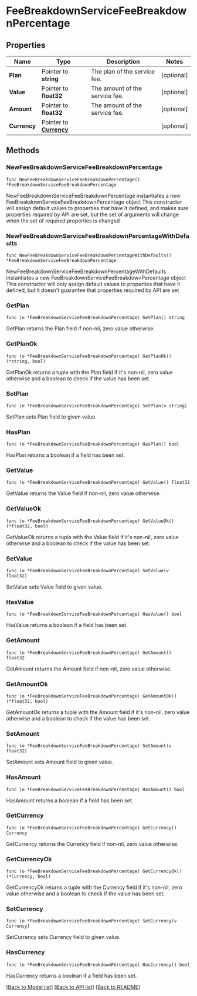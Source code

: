# FeeBreakdownServiceFeeBreakdownPercentage

## Properties

Name | Type | Description | Notes
------------ | ------------- | ------------- | -------------
**Plan** | Pointer to **string** | The plan of the service fee. | [optional] 
**Value** | Pointer to **float32** | The amount of the service fee. | [optional] 
**Amount** | Pointer to **float32** | The amount of the service fee. | [optional] 
**Currency** | Pointer to [**Currency**](Currency.md) |  | [optional] 

## Methods

### NewFeeBreakdownServiceFeeBreakdownPercentage

`func NewFeeBreakdownServiceFeeBreakdownPercentage() *FeeBreakdownServiceFeeBreakdownPercentage`

NewFeeBreakdownServiceFeeBreakdownPercentage instantiates a new FeeBreakdownServiceFeeBreakdownPercentage object
This constructor will assign default values to properties that have it defined,
and makes sure properties required by API are set, but the set of arguments
will change when the set of required properties is changed

### NewFeeBreakdownServiceFeeBreakdownPercentageWithDefaults

`func NewFeeBreakdownServiceFeeBreakdownPercentageWithDefaults() *FeeBreakdownServiceFeeBreakdownPercentage`

NewFeeBreakdownServiceFeeBreakdownPercentageWithDefaults instantiates a new FeeBreakdownServiceFeeBreakdownPercentage object
This constructor will only assign default values to properties that have it defined,
but it doesn't guarantee that properties required by API are set

### GetPlan

`func (o *FeeBreakdownServiceFeeBreakdownPercentage) GetPlan() string`

GetPlan returns the Plan field if non-nil, zero value otherwise.

### GetPlanOk

`func (o *FeeBreakdownServiceFeeBreakdownPercentage) GetPlanOk() (*string, bool)`

GetPlanOk returns a tuple with the Plan field if it's non-nil, zero value otherwise
and a boolean to check if the value has been set.

### SetPlan

`func (o *FeeBreakdownServiceFeeBreakdownPercentage) SetPlan(v string)`

SetPlan sets Plan field to given value.

### HasPlan

`func (o *FeeBreakdownServiceFeeBreakdownPercentage) HasPlan() bool`

HasPlan returns a boolean if a field has been set.

### GetValue

`func (o *FeeBreakdownServiceFeeBreakdownPercentage) GetValue() float32`

GetValue returns the Value field if non-nil, zero value otherwise.

### GetValueOk

`func (o *FeeBreakdownServiceFeeBreakdownPercentage) GetValueOk() (*float32, bool)`

GetValueOk returns a tuple with the Value field if it's non-nil, zero value otherwise
and a boolean to check if the value has been set.

### SetValue

`func (o *FeeBreakdownServiceFeeBreakdownPercentage) SetValue(v float32)`

SetValue sets Value field to given value.

### HasValue

`func (o *FeeBreakdownServiceFeeBreakdownPercentage) HasValue() bool`

HasValue returns a boolean if a field has been set.

### GetAmount

`func (o *FeeBreakdownServiceFeeBreakdownPercentage) GetAmount() float32`

GetAmount returns the Amount field if non-nil, zero value otherwise.

### GetAmountOk

`func (o *FeeBreakdownServiceFeeBreakdownPercentage) GetAmountOk() (*float32, bool)`

GetAmountOk returns a tuple with the Amount field if it's non-nil, zero value otherwise
and a boolean to check if the value has been set.

### SetAmount

`func (o *FeeBreakdownServiceFeeBreakdownPercentage) SetAmount(v float32)`

SetAmount sets Amount field to given value.

### HasAmount

`func (o *FeeBreakdownServiceFeeBreakdownPercentage) HasAmount() bool`

HasAmount returns a boolean if a field has been set.

### GetCurrency

`func (o *FeeBreakdownServiceFeeBreakdownPercentage) GetCurrency() Currency`

GetCurrency returns the Currency field if non-nil, zero value otherwise.

### GetCurrencyOk

`func (o *FeeBreakdownServiceFeeBreakdownPercentage) GetCurrencyOk() (*Currency, bool)`

GetCurrencyOk returns a tuple with the Currency field if it's non-nil, zero value otherwise
and a boolean to check if the value has been set.

### SetCurrency

`func (o *FeeBreakdownServiceFeeBreakdownPercentage) SetCurrency(v Currency)`

SetCurrency sets Currency field to given value.

### HasCurrency

`func (o *FeeBreakdownServiceFeeBreakdownPercentage) HasCurrency() bool`

HasCurrency returns a boolean if a field has been set.


[[Back to Model list]](../README.md#documentation-for-models) [[Back to API list]](../README.md#documentation-for-api-endpoints) [[Back to README]](../README.md)


